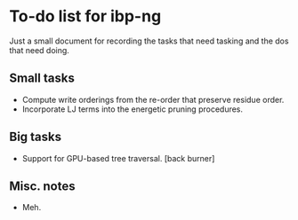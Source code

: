 
# To-do list for ibp-ng

Just a small document for recording the tasks that need tasking and the
dos that need doing.

## Small tasks

 * Compute write orderings from the re-order that preserve residue order.
 * Incorporate LJ terms into the energetic pruning procedures.

## Big tasks

 * Support for GPU-based tree traversal. [back burner]

## Misc. notes

 * Meh.


